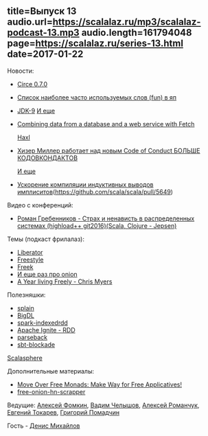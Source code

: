 title=Выпуск 13
audio.url=https://scalalaz.ru/mp3/scalalaz-podcast-13.mp3
audio.length=161794048
page=https://scalalaz.ru/series-13.html
date=2017-01-22
----
Новости:

- [Circe 0.7.0](https://github.com/circe/circe/releases/tag/v0.7.0)
- [Список наиболее часто используемых слов (fun) в яп](https://anvaka.github.io/common-words/#?lang=scala)
- [JDK-9](https://mail.openjdk.java.net/pipermail/jdk9-dev/2017-January/005505.html)
  [И еще](https://openjdk.java.net/projects/jdk9/)

- [Combining data from a database and a web service with Fetch](https://www.47deg.com/blog/fetch-doobie-http4s/)
  
  [Haxl](https://github.com/facebook/Haxl)
  
- [Хизер Миллер работает над новым Code of Conduct БОЛЬШЕ КОДОВКОНДАКТОВ](https://docs.google.com/document/d/1KqqdOywKWALUqJObM1Dglqe-n59C3bzxygd7RE8vYFY/edit)
  
  [И еще](https://bit.ly/2krD6Vf)

- [Ускорение компиляции индуктивных выводов имплиситов](https://github.com/scala/scala/pull/5649)(https://github.com/scala/scala/pull/5649)

Видео с конференций:

- [Роман Гребенников - Страх и ненависть в распределенных системах (highload++ git2016)(Scala, Clojure - Jepsen)](https://youtu.be/nNzhUGx99JE?list=PLiBYz3OQubLryzLMpCrSZ7rS87sxo5ZO_)

Темы (подкаст фрилалаз):

- [Liberator](https://github.com/aecor/liberator) 
- [Freestyle](https://github.com/47deg/freestyle)
- [Freek](https://github.com/ProjectSeptemberInc/freek)
- [И еще раз про onion](https://github.com/notxcain/onion-architecure/blob/master/src/main/scala/onion/example.scala)
- [A Year living Freely - Chris Myers](https://www.youtube.com/watch?v=rK53C-xyPWw)

Полезняшки:

- [splain](https://github.com/tek/splain)
- [BigDL](https://github.com/intel-analytics/BigDL)
- [spark-indexedrdd](https://github.com/amplab/spark-indexedrdd)
- [Apache Ignite - RDD](https://ignite.apache.org/features/igniterdd.html)
- [parseback](https://github.com/djspiewak/parseback)
- [sbt-blockade](https://github.com/Verizon/sbt-blockade)

[Scalasphere](https://scalasphere.org/)

Дополнительные материалы:

- [Move Over Free Monads: Make Way for Free Applicatives!](https://www.youtube.com/watch?v=H28QqxO7Ihc)
- [free-onion-hn-scrapper](https://github.com/strobe/free-onion-hn-scrapper)

Ведущие: [Алексей Фомкин](https://github.com/fomkin), [Вадим Челышов](https://github.com/dos65),
[Алексей Романчук](https://github.com/13h3r), [Евгений Токарев](https://github.com/strobe),
[Григорий Помадчин](https://github.com/pomadchin)

Гость - [Денис Михайлов](https://github.com/notxcain)
